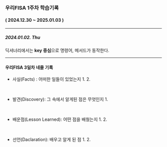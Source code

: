### 우리FISA 1주차 학습기록
#### ( 2024.12.30 ~ 2025.01.03 )
***
##### 2024.01.02. Thu

딕셔너리에서는 **key 중심**으로 명령어, 메서드가 동작한다.

***
#### 우리FISA 3일차 네줄 기록

- 사실(Facts) : 어떠한 일들이 있었는지
    1. 
    2. 

<br>

- 발견(Discovery): 그 속에서 알게된 점은 무엇인지
    1. 
<br>

- 배운점(Lesson Learned): 어떤 점을 배웠는지
    1. 
    2. 
    
<br>

- 선언(Daclaration): 배우고 알게 된 점
    1. 
    2. 